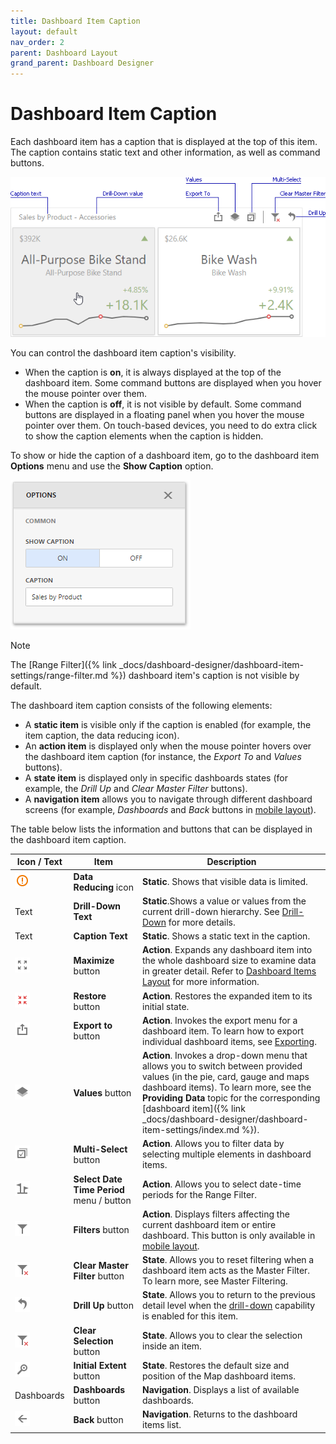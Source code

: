 ```yaml
---
title: Dashboard Item Caption
layout: default
nav_order: 2
parent: Dashboard Layout
grand_parent: Dashboard Designer
---
```

# Dashboard Item Caption

Each dashboard item has a caption that is displayed at the top of this item. The caption contains static text and other information, as well as command buttons.

![wdd-dashboard-item-caption](/assets/images/dashboards/img126135.png)

You can control the dashboard item caption's visibility.

* When the caption is **on**, it is always displayed at the top of the dashboard item. Some command buttons are displayed when you hover the mouse pointer over them.
* When the caption is **off**, it is not visible by default. Some command buttons are displayed in a floating panel when you hover the mouse pointer over them. On touch-based devices, you need to do extra click to show the caption elements when the caption is hidden.

To show or hide the caption of a dashboard item, go to the dashboard item **Options** menu and use the **Show Caption** option.

![wdd-di-caption-options](/assets/images/dashboards/img126136.png)

> [!NOTE]
> The [Range Filter]({% link _docs/dashboard-designer/dashboard-item-settings/range-filter.md %}) dashboard item's caption is not visible by default.

The dashboard item caption consists of the following elements:

* A **static item** is visible only if the caption is enabled (for example, the item caption, the data reducing icon).
* An **action item** is displayed only when the mouse pointer hovers over the dashboard item caption (for instance, the _Export To_ and _Values_ buttons).
* A **state item** is displayed only in specific dashboards states (for example, the _Drill Up_ and _Clear Master Filter_ buttons).
* A **navigation item** allows you to navigate through different dashboard screens (for example, _Dashboards_ and _Back_ buttons in [mobile layout](../../web-dashboard-viewer-mode/mobile-layout.md)).

The table below lists the information and buttons that can be displayed in the dashboard item caption.

| Icon / Text | Item | Description |
|---|---|---|
| ![](/assets/images/dashboards/web-item-caption-data-reducing.png) | **Data Reducing** icon | **Static**. Shows that visible data is limited. |
| Text | **Drill-Down Text** | **Static**.Shows a value or values from the current drill-down hierarchy. See [Drill-Down](../interactivity/drill-down.md) for more details. |
| Text | **Caption Text** | **Static**. Shows a static text in the caption. |
| ![](/assets/images/dashboards/web-item-caption-maximize.png) | **Maximize** button | **Action**. Expands any dashboard item into the whole dashboard size to examine data in greater detail. Refer to [Dashboard Items Layout](dashboard-items-layout.md) for more information. |
| ![](/assets/images/dashboards/web-item-caption-restore.png) | **Restore** button | **Action**. Restores the expanded item to its initial state. |
| ![](/assets/images/dashboards/web-item-caption-export.png) | **Export to** button | **Action**. Invokes the export menu for a dashboard item. To learn how to export individual dashboard items, see [Exporting](../exporting.md). |
| ![](/assets/images/dashboards/web-item-caption-values.png) | **Values** button | **Action**. Invokes a drop-down menu that allows you to switch between provided values (in the pie, card, gauge and maps dashboard items). To learn more, see the **Providing Data** topic for the corresponding [dashboard item]({% link _docs/dashboard-designer/dashboard-item-settings/index.md %}). |
| ![](/assets/images/dashboards/web-item-caption-multi-select.png) | **Multi-Select** button | **Action**. Allows you to filter data by selecting multiple elements in dashboard items. |
| ![](/assets/images/dashboards/web-item-caption-select-date-time-period.png) | **Select Date Time Period** menu / button | **Action**. Allows you to select date-time periods for the Range Filter. |
| ![](/assets/images/dashboards/web-item-caption-filters.png) | **Filters** button | **Action**. Displays filters affecting the current dashboard item or entire dashboard. This button is only available in [mobile layout](../../web-dashboard-viewer-mode/mobile-layout.md). |
| ![](/assets/images/dashboards/web-item-caption-clear-master-filter.png) | **Clear Master Filter** button | **State**. Allows you to reset filtering when a dashboard item acts as the Master Filter. To learn more, see Master Filtering. |
| ![](/assets/images/dashboards/web-item-caption-drill-up.png) | **Drill Up** button |  **State**. Allows you to return to the previous detail level when the [drill-down](../interactivity/drill-down.md) capability is enabled for this item. |
| ![](/assets/images/dashboards/web-item-caption-clear-selection.png) | **Clear Selection** button |  **State**. Allows you to clear the selection inside an item. |
| ![](/assets/images/dashboards/web-item-caption-initial-extent.png) | **Initial Extent** button |  **State**. Restores the default size and position of the Map dashboard items. |
| Dashboards | **Dashboards** button |  **Navigation**. Displays a list of available dashboards. |
| ![](/assets/images/dashboards/web-item-caption-back-button.png) | **Back** button | **Navigation**. Returns to the dashboard items list. |
